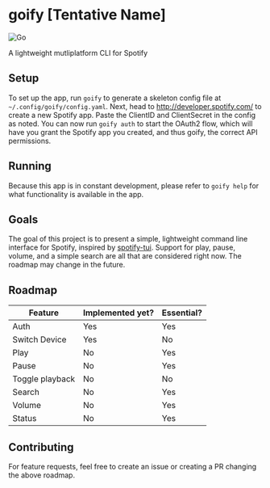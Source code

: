# goify [Tentative Name]

![Go](https://github.com/dvdmuckle/goify/workflows/Go/badge.svg?branch=master)

A lightweight mutliplatform CLI for Spotify

## Setup

To set up the app, run `goify` to generate a skeleton config file at `~/.config/goify/config.yaml`. Next, head to <http://developer.spotify.com/> to create a new Spotify app. Paste the ClientID and ClientSecret in the config as noted. You can now run `goify auth` to start the OAuth2 flow, which will have you grant the Spotify app you created, and thus goify, the correct API permissions.

## Running

Because this app is in constant development, please refer to `goify help` for what functionality is available in the app.

## Goals

The goal of this project is to present a simple, lightweight command line interface for Spotify, inspired by [spotify-tui](https://github.com/Rigellute/spotify-tui). Support for play, pause, volume, and a simple search are all that are considered right now. The roadmap may change in the future.

## Roadmap

| Feature | Implemented yet? | Essential? |
|---------|------------------|------------|
| Auth | Yes | Yes |
| Switch Device | Yes | No |
| Play | No | Yes |
| Pause | No | Yes |
| Toggle playback | No | No |
| Search | No | Yes |
| Volume | No | Yes |
| Status | No | Yes |

## Contributing

For feature requests, feel free to create an issue or creating a PR changing the above roadmap.
